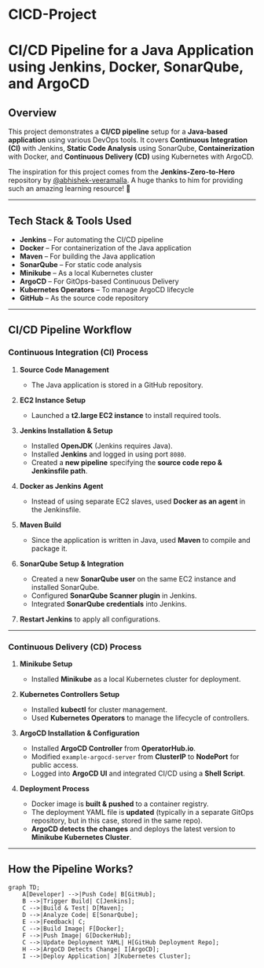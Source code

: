 # CICD-Project

# **CI/CD Pipeline for a Java Application using Jenkins, Docker, SonarQube, and ArgoCD**

## **Overview**
This project demonstrates a **CI/CD pipeline** setup for a **Java-based application** using various DevOps tools. It covers **Continuous Integration (CI)** with Jenkins, **Static Code Analysis** using SonarQube, **Containerization** with Docker, and **Continuous Delivery (CD)** using Kubernetes with ArgoCD.

The inspiration for this project comes from the **Jenkins-Zero-to-Hero** repository by [@abhishek-veeramalla](https://github.com/abhishek-veeramalla). A huge thanks to him for providing such an amazing learning resource! 🚀

---

## **Tech Stack & Tools Used**
- **Jenkins** – For automating the CI/CD pipeline  
- **Docker** – For containerization of the Java application  
- **Maven** – For building the Java application  
- **SonarQube** – For static code analysis  
- **Minikube** – As a local Kubernetes cluster  
- **ArgoCD** – For GitOps-based Continuous Delivery  
- **Kubernetes Operators** – To manage ArgoCD lifecycle  
- **GitHub** – As the source code repository  

---

## **CI/CD Pipeline Workflow**

### **Continuous Integration (CI) Process**
1. **Source Code Management**  
   - The Java application is stored in a GitHub repository.  

2. **EC2 Instance Setup**  
   - Launched a **t2.large EC2 instance** to install required tools.  

3. **Jenkins Installation & Setup**
   - Installed **OpenJDK** (Jenkins requires Java).  
   - Installed **Jenkins** and logged in using port `8080`.  
   - Created a **new pipeline** specifying the **source code repo & Jenkinsfile path**.  

4. **Docker as Jenkins Agent**
   - Instead of using separate EC2 slaves, used **Docker as an agent** in the Jenkinsfile.  

5. **Maven Build**
   - Since the application is written in Java, used **Maven** to compile and package it.  

6. **SonarQube Setup & Integration**
   - Created a new **SonarQube user** on the same EC2 instance and installed SonarQube.  
   - Configured **SonarQube Scanner plugin** in Jenkins.  
   - Integrated **SonarQube credentials** into Jenkins.  

7. **Restart Jenkins** to apply all configurations.  

---

### **Continuous Delivery (CD) Process**
1. **Minikube Setup**  
   - Installed **Minikube** as a local Kubernetes cluster for deployment.  

2. **Kubernetes Controllers Setup**  
   - Installed **kubectl** for cluster management.  
   - Used **Kubernetes Operators** to manage the lifecycle of controllers.  

3. **ArgoCD Installation & Configuration**  
   - Installed **ArgoCD Controller** from **OperatorHub.io**.  
   - Modified `example-argocd-server` from **ClusterIP** to **NodePort** for public access.  
   - Logged into **ArgoCD UI** and integrated CI/CD using a **Shell Script**.  

4. **Deployment Process**  
   - Docker image is **built & pushed** to a container registry.  
   - The deployment YAML file is **updated** (typically in a separate GitOps repository, but in this case, stored in the same repo).  
   - **ArgoCD detects the changes** and deploys the latest version to **Minikube Kubernetes Cluster**.  

---

## **How the Pipeline Works?**
```mermaid
graph TD;
    A[Developer] -->|Push Code| B[GitHub];
    B -->|Trigger Build| C[Jenkins];
    C -->|Build & Test| D[Maven];
    D -->|Analyze Code| E[SonarQube];
    E -->|Feedback| C;
    C -->|Build Image| F[Docker];
    F -->|Push Image| G[DockerHub];
    C -->|Update Deployment YAML| H[GitHub Deployment Repo];
    H -->|ArgoCD Detects Change| I[ArgoCD];
    I -->|Deploy Application| J[Kubernetes Cluster];

